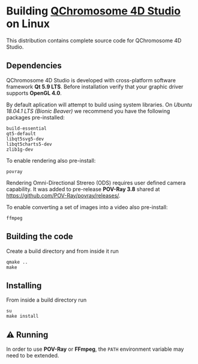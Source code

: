 # Building [QChromosome 4D Studio](http://regulomics.mimuw.edu.pl/wp/qcv/) on Linux

This distribution contains complete source code for QChromosome 4D Studio.

## Dependencies

QChromosome 4D Studio is developed with cross-platform software framework **Qt 5.9 LTS**. Before installation verify that your graphic driver supports **OpenGL 4.0**.

By default aplication will attempt to build using system libraries. On *Ubuntu 18.04.1 LTS (Bionic Beaver)* we recommend you have the following packages pre-installed:

```shell
build-essential
qt5-default
libqt5svg5-dev
libqt5charts5-dev
zlib1g-dev
```

To enable rendering also pre-install:

```shell
povray
```

Rendering Omni-Directional Strereo (ODS) requires user defined camera capability. It was added to pre-release **POV-Ray 3.8** shared at https://github.com/POV-Ray/povray/releases/.

To enable converting a set of images into a video also pre-install:

```shell
ffmpeg
```

## Building the code

Create a build directory and from inside it run

```shell
qmake ..
make
```

## Installing

From inside a build directory run

```shell
su
make install
```

## :warning: Running

In order to use **POV-Ray** or **FFmpeg**, the `PATH` environment variable may need to be extended.
